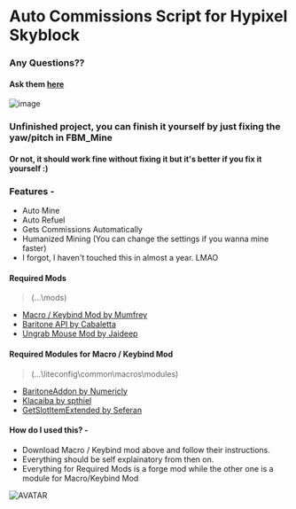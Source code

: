 # Auto Commissions Script for Hypixel Skyblock

### Any Questions??
#### Ask them [here](https://github.com/ImLyod/Hypixel-Script-Auto-Commissions/issues)

![image](https://i.imgur.com/SVsa1wz.gif)

### Unfinished project, you can finish it yourself by just fixing the yaw/pitch in FBM_Mine
#### Or not, it should work fine without fixing it but it's better if you fix it yourself :)
 
### Features -
- Auto Mine
- Auto Refuel
- Gets Commissions Automatically
- Humanized Mining (You can change the settings if you wanna mine faster)
- I forgot, I haven't touched this in almost a year. LMAO

#### Required Mods
> (...\mods)
- [Macro / Keybind Mod by Mumfrey](https://www.minecraftforum.net/forums/mapping-and-modding-java-edition/minecraft-mods/1275039-macro-keybind-mod)
- [Baritone API by Cabaletta](https://github.com/cabaletta/baritone/releases/tag/v1.2.15)
- [Ungrab Mouse Mod by Jaideep](https://www.curseforge.com/minecraft/mc-mods/ungrab-mouse-mod)

#### Required Modules for Macro / Keybind Mod
> (...\liteconfig\common\macros\modules)
- [BaritoneAddon by Numericly](https://github.com/NumericlyGithub/baritoneModule/releases/tag/v1.1)
- [Klacaiba by spthiel](https://spthiel.github.io/Modules/modules/nei/module_Klacaiba-2.7.0-26.1-0.15.4-mc1.12.1.jar)
- [GetSlotItemExtended by Seferan](https://spthiel.github.io/Modules/modules/getslotitemext/module_GetSlotItemExtended-0.4-26.1-0.15.4-mc1.12.1.jar)

#### How do I used this? -
- Download Macro / Keybind mod above and follow their instructions.
- Everything should be self explainatory from then on.
- Everything for Required Mods is a forge mod while the other one is a module for Macro/Keybind Mod

![AVATAR](https://user-images.githubusercontent.com/35439005/131016224-160c652c-4d69-4ca4-8016-114d99b6c33f.png)
